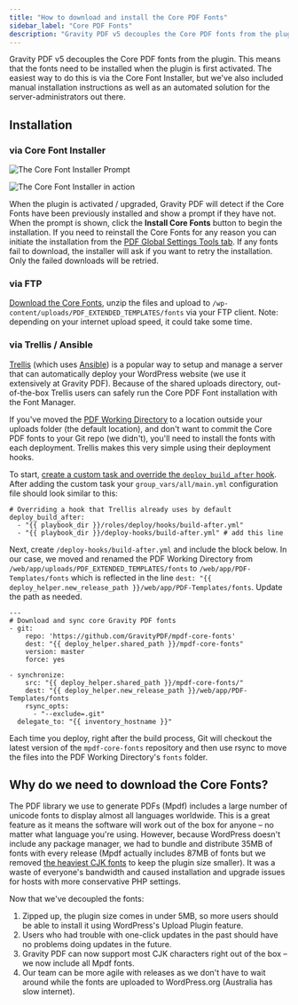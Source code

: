 ```yaml
---
title: "How to download and install the Core PDF Fonts"
sidebar_label: "Core PDF Fonts"
description: "Gravity PDF v5 decouples the Core PDF fonts from the plugin, which means when the plugin is first activated the fonts need to be installed."
---
```


Gravity PDF v5 decouples the Core PDF fonts from the plugin. This means that the fonts need to be installed when the plugin is first activated. The easiest way to do this is via the Core Font Installer, but we've also included manual installation instructions as well as an automated solution for the server-administrators out there. 

## Installation

### via Core Font Installer 

![The Core Font Installer Prompt](https://resources.gravitypdf.com/uploads/2017/12/core-fontdownload-prompt.png)

![The Core Font Installer in action](https://resources.gravitypdf.com/uploads/2017/12/core-font-installer.png) 

When the plugin is activated / upgraded, Gravity PDF will detect if the Core Fonts have been previously installed and show a prompt if they have not. When the prompt is shown, click the **Install Core Fonts** button to begin the installation. If you need to reinstall the Core Fonts for any reason you can initiate the installation from the [PDF Global Settings Tools tab](global-settings.md#tools). If any fonts fail to download, the installer will ask if you want to retry the installation. Only the failed downloads will be retried.

### via FTP 

[Download the Core Fonts](https://github.com/GravityPDF/mpdf-core-fonts/archive/master.zip), unzip the files and upload to `/wp-content/uploads/PDF_EXTENDED_TEMPLATES/fonts` via your FTP client. Note: depending on your internet upload speed, it could take some time.

### via Trellis / Ansible 

[Trellis](https://roots.io/trellis/) (which uses [Ansible](https://www.ansible.com/how-ansible-works)) is a popular way to setup and manage a server that can automatically deploy your WordPress website (we use it extensively at Gravity PDF). Because of the shared uploads directory, out-of-the-box Trellis users can safely run the Core PDF Font installation with the Font Manager. 

If you've moved the [PDF Working Directory](../developers/first-custom-pdf.md#working-directory) to a location outside your uploads folder (the default location), and don't want to commit the Core PDF fonts to your Git repo (we didn't), you'll need to install the fonts with each deployment. Trellis makes this very simple using their deployment hooks. 

To start, [create a custom task and override the `deploy_build_after` hook](https://roots.io/trellis/docs/deploys/#custom-tasks). After adding the custom task your `group_vars/all/main.yml` configuration file should look similar to this:

    # Overriding a hook that Trellis already uses by default
    deploy_build_after:
      - "{{ playbook_dir }}/roles/deploy/hooks/build-after.yml"
      - "{{ playbook_dir }}/deploy-hooks/build-after.yml" # add this line

Next, create `/deploy-hooks/build-after.yml` and include the block below. In our case, we moved and renamed the PDF Working Directory from `/web/app/uploads/PDF_EXTENDED_TEMPLATES/fonts` to `/web/app/PDF-Templates/fonts` which is reflected in the line `dest: "{{ deploy_helper.new_release_path }}/web/app/PDF-Templates/fonts`. Update the path as needed.

    ---
    # Download and sync core Gravity PDF fonts
    - git:
        repo: 'https://github.com/GravityPDF/mpdf-core-fonts'
        dest: "{{ deploy_helper.shared_path }}/mpdf-core-fonts"
        version: master
        force: yes

    - synchronize:
        src: "{{ deploy_helper.shared_path }}/mpdf-core-fonts/"
        dest: "{{ deploy_helper.new_release_path }}/web/app/PDF-Templates/fonts
        rsync_opts:
          - "--exclude=.git"
      delegate_to: "{{ inventory_hostname }}"

Each time you deploy, right after the build process, Git will checkout the latest version of the `mpdf-core-fonts` repository and then use rsync to move the files into the PDF Working Directory's `fonts` folder.

## Why do we need to download the Core Fonts? 

The PDF library we use to generate PDFs (Mpdf) includes a large number of unicode fonts to display almost all languages worldwide. This is a great feature as it means the software will work out of the box for anyone – no matter what language you're using. However, because WordPress doesn't include any package manager, we had to bundle and distribute 35MB of fonts with every release (Mpdf actually includes 87MB of fonts but we removed [the heaviest CJK fonts](https://en.wikipedia.org/wiki/List_of_CJK_fonts) to keep the plugin size smaller). It was a waste of everyone's bandwidth and caused installation and upgrade issues for hosts with more conservative PHP settings. 

Now that we've decoupled the fonts:

1.  Zipped up, the plugin size comes in under 5MB, so more users should be able to install it using WordPress's Upload Plugin feature.
2.  Users who had trouble with one-click updates in the past should have no problems doing updates in the future.
3.  Gravity PDF can now support most CJK characters right out of the box – we now include all Mpdf fonts.
4.  Our team can be more agile with releases as we don't have to wait around while the fonts are uploaded to WordPress.org (Australia has slow internet).
